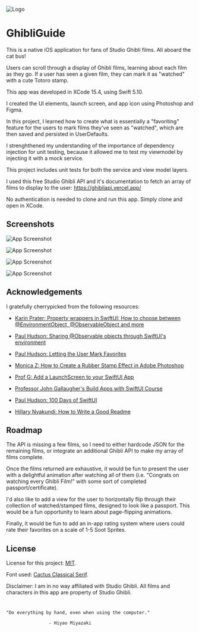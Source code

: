 
![Logo](https://github.com/IngeChiles/GhibliGuide/blob/main/Meta/GhibliGuideIconTransparent.png?raw=true)




# GhibliGuide

This is a native iOS application for fans of Studio Ghibli films. All aboard the cat bus!

Users can scroll through a display of Ghibli films, learning about each film as they go. If a user has seen a given film, they can mark it as "watched" with a cute Totoro stamp.

This app was developed in XCode 15.4, using Swift 5.10.

I created the UI elements, launch screen, and app icon using Photoshop and Figma. 

In this project, I learned how to create what is essentially a "favoriting" feature for the users to mark films they've seen as "watched", which are then saved and persisted in UserDefaults.

I strenghthened my understanding of the importance of dependency injection for unit testing, because it allowed me to test my viewmodel by injecting it with a mock service.

This project includes unit tests for both the service and view model layers.

I used this free Studio Ghibli API and it's documentation to fetch an array of films to display to the user: 
https://ghibliapi.vercel.app/

No authentication is needed to clone and run this app. Simply clone and open in XCode.
## Screenshots

![App Screenshot](https://github.com/IngeChiles/GhibliGuide/blob/main/Meta/Ghibli-Guide-Main-Screen.png?raw=true)

![App Screenshot](https://github.com/IngeChiles/GhibliGuide/blob/main/Meta/Ghibli-Guide-Main-Stamped.png?raw=true)

![App Screenshot](https://github.com/IngeChiles/GhibliGuide/blob/main/Meta/Ghibli-Guide-Detail.png?raw=true)

![App Screenshot](https://github.com/IngeChiles/GhibliGuide/blob/main/Meta/Ghibli-Guide-Detail-Stamped.png?raw=true)


## Acknowledgements
I gratefully cherrypicked from the following resources:

  - [Karin Prater: Property wrappers in SwiftUI: How to choose between @EnvironmentObject, @ObservableObject and more](https://www.youtube.com/watch?v=J6afKuHJFCE)

   - [Paul Hudson: Sharing @Observable objects through SwiftUI's environment](https://www.hackingwithswift.com/books/ios-swiftui/sharing-observable-objects-through-swiftuis-environment)

 - [Paul Hudson: Letting the User Mark Favorites](https://www.youtube.com/watch?v=FKUBspZLZb8)

  - [Monica Z: How to Create a Rubber Stamp Effect in Adobe Photoshop](https://www.youtube.com/watch?v=scG966JJfJk)
  
  - [Prof G: Add a LaunchScreen to your SwiftUI App](https://www.youtube.com/watch?v=1zqxW1ADRzk)

  - [Professor John Gallaugher's Build Apps with SwiftUI Course](https://www.youtube.com/@profgallaugher)
  
  - [Paul Hudson: 100 Days of SwiftUI](https://www.hackingwithswift.com/100/swiftui)
  
   - [Hillary Nyakundi: How to Write a Good Readme](https://www.freecodecamp.org/news/how-to-write-a-good-readme-file/)


## Roadmap
The API is missing a few films, so I need to either hardcode JSON for the remaining films, or integrate an additional Ghibli API to make my array of films complete.

Once the films returned are exhaustive, it would be fun to present the user with a delightful animation after watching all of them (i.e. "Congrats on watching every Ghibli Film!" with some sort of completed passport/certificate).

I'd also like to add a view for the user to horizontally flip through their collection of watched/stamped films, designed to look like a passport. This would be a fun opportunity to learn about page-flipping animations.

Finally, it would be fun to add an in-app rating system where users could rate their favorites on a scale of 1-5 Soot Sprites.
## License

License for this project: [MIT](https://choosealicense.com/licenses/mit/).

Font used: [Cactus Classical Serif](https://fonts.google.com/specimen/Cactus+Classical+Serif).

Disclaimer: I am in no way affiliated with Studio Ghibli. All films and characters in this app are property of Studio Ghibli.


#

    "Do everything by hand, even when using the computer."

                    - Hiyao Miyazaki
        
    
